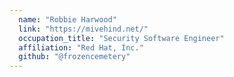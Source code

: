 ```yaml
---
  name: "Robbie Harwood"
  link: "https://mivehind.net/"
  occupation_title: "Security Software Engineer"
  affiliation: "Red Hat, Inc."
  github: "@frozencemetery"
---
```

